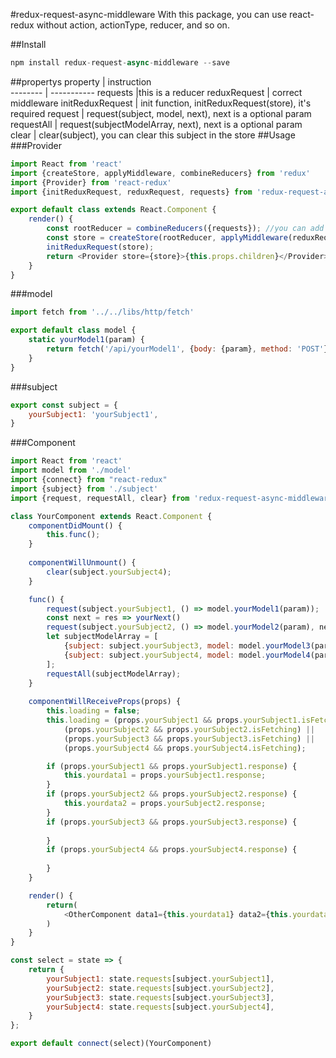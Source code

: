#redux-request-async-middleware
With this package, you can use react-redux without action, actionType, reducer, and so on.

##Install
```javascript
npm install redux-request-async-middleware --save
```
##propertys
property | instruction	
-------- | -----------
requests |this is a reducer 
reduxRequest | correct middleware
initReduxRequest | init function, initReduxRequest(store), it's required
request | request(subject, model, next), next is a optional param
requestAll | request(subjectModelArray, next), next is a optional param<br/>
clear | clear(subject), you can clear this subject in the store
##Usage
###Provider
```javascript
import React from 'react'
import {createStore, applyMiddleware, combineReducers} from 'redux'
import {Provider} from 'react-redux'
import {initReduxRequest, reduxRequest, requests} from 'redux-request-async-middleware'

export default class extends React.Component {
    render() {
        const rootReducer = combineReducers({requests}); //you can add other reducers
        const store = createStore(rootReducer, applyMiddleware(reduxRequest));
        initReduxRequest(store);
        return <Provider store={store}>{this.props.children}</Provider>
    }
}
```
###model
```javascript
import fetch from '../../libs/http/fetch'

export default class model {
    static yourModel1(param) {
        return fetch('/api/yourModel1', {body: {param}, method: 'POST'});
    }
}
```
###subject
```javascript
export const subject = {
    yourSubject1: 'yourSubject1',
}
```
###Component
```javascript
import React from 'react'
import model from './model'
import {connect} from "react-redux"
import {subject} from './subject'
import {request, requestAll, clear} from 'redux-request-async-middleware'

class YourComponent extends React.Component {
	componentDidMount() {
		this.func();
	}
	
	componentWillUnmount() {
		clear(subject.yourSubject4);
	}

	func() {
		request(subject.yourSubject1, () => model.yourModel1(param));
		const next = res => yourNext()
		request(subject.yourSubject2, () => model.yourModel2(param), next);
		let subjectModelArray = [
            {subject: subject.yourSubject3, model: model.yourModel3(param)},
            {subject: subject.yourSubject4, model: model.yourModel4(param)},
        ];
        requestAll(subjectModelArray);
	}
	
	componentWillReceiveProps(props) {
        this.loading = false;
        this.loading = (props.yourSubject1 && props.yourSubject1.isFetching) ||
        	(props.yourSubject2 && props.yourSubject2.isFetching) ||
        	(props.yourSubject3 && props.yourSubject3.isFetching) ||
            (props.yourSubject4 && props.yourSubject4.isFetching);

        if (props.yourSubject1 && props.yourSubject1.response) {
            this.yourdata1 = props.yourSubject1.response;
        }
        if (props.yourSubject2 && props.yourSubject2.response) {
            this.yourdata2 = props.yourSubject2.response;
        }
        if (props.yourSubject3 && props.yourSubject3.response) {
            
        }
        if (props.yourSubject4 && props.yourSubject4.response) {
            
        }
    }

	render() {
		return(
			<OtherComponent data1={this.yourdata1} data2={this.yourdata2} loading={this.loading} />
		)
	}
}

const select = state => {
    return {
        yourSubject1: state.requests[subject.yourSubject1],
        yourSubject2: state.requests[subject.yourSubject2],
        yourSubject3: state.requests[subject.yourSubject3],
        yourSubject4: state.requests[subject.yourSubject4],
    }
};

export default connect(select)(YourComponent)
```